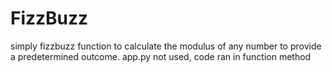 # FizzBuzz

simply fizzbuzz function to calculate the modulus of any number to provide a predetermined outcome.
app.py not used, code ran in function method
